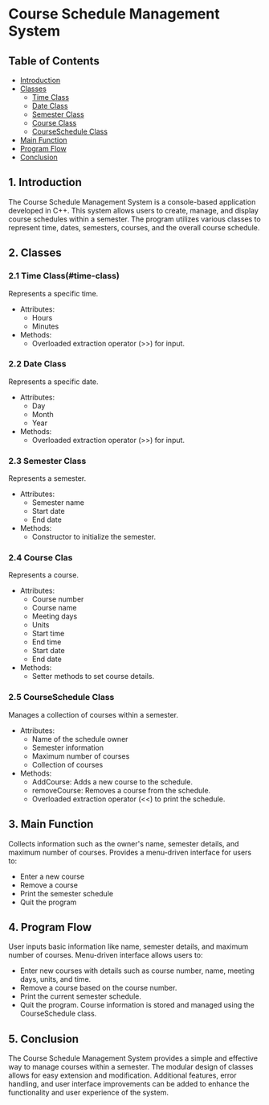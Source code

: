 # Course Schedule Management System

## Table of Contents
- [Introduction](#introduction)
- [Classes](#classes)
  - [Time Class](#time-class)
  - [Date Class](#date-class)
  - [Semester Class](#semester-class)
  - [Course Class](#course-class)
  - [CourseSchedule Class](#courseschedule-class)
- [Main Function](#main-function)
- [Program Flow](#program-flow)
- [Conclusion](#conclusion)

## 1. Introduction
The Course Schedule Management System is a console-based application developed in C++. This system allows users to create, manage, and display course schedules within a semester. The program utilizes various classes to represent time, dates, semesters, courses, and the overall course schedule.

## 2. Classes
### 2.1 Time Class(#time-class)
Represents a specific time.
- Attributes:
  - Hours
  - Minutes
- Methods:
  - Overloaded extraction operator (>>) for input.

### 2.2 Date Class
Represents a specific date.
- Attributes:
  - Day
  - Month
  - Year
- Methods:
  - Overloaded extraction operator (>>) for input.

### 2.3 Semester Class
Represents a semester.
- Attributes:
  - Semester name
  - Start date
  - End date
- Methods:
  - Constructor to initialize the semester.

### 2.4 Course Clas
Represents a course.
- Attributes:
  - Course number
  - Course name
  - Meeting days
  - Units
  - Start time
  - End time
  - Start date
  - End date
- Methods:
  - Setter methods to set course details.

### 2.5 CourseSchedule Class
Manages a collection of courses within a semester.
- Attributes:
  - Name of the schedule owner
  - Semester information
  - Maximum number of courses
  - Collection of courses
- Methods:
  - AddCourse: Adds a new course to the schedule.
  - removeCourse: Removes a course from the schedule.
  - Overloaded extraction operator (<<) to print the schedule.

## 3. Main Function
Collects information such as the owner's name, semester details, and maximum number of courses.
Provides a menu-driven interface for users to:
- Enter a new course
- Remove a course
- Print the semester schedule
- Quit the program

## 4. Program Flow
User inputs basic information like name, semester details, and maximum number of courses.
Menu-driven interface allows users to:
- Enter new courses with details such as course number, name, meeting days, units, and time.
- Remove a course based on the course number.
- Print the current semester schedule.
- Quit the program.
Course information is stored and managed using the CourseSchedule class.

## 5. Conclusion
The Course Schedule Management System provides a simple and effective way to manage courses within a semester. The modular design of classes allows for easy extension and modification. Additional features, error handling, and user interface improvements can be added to enhance the functionality and user experience of the system.
